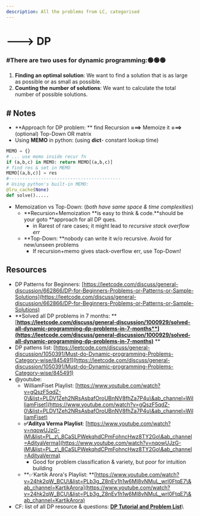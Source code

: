 ```yaml
---
description: All the problems from LC, categorised
---
```


# ---> DP

### #There are two uses for dynamic programming:🟢🟢🟢

1. **Finding an optimal solution**: We want to find a solution that is as large as possible or as small as possible.
2. **Counting the number of solutions**: We want to calculate the total number of possible solutions.

## # Notes 

*  **Approach for DP problem: ** find Recursion **===>** Memoize it **===>** (optional) Top-Down OR matrix
* Using **MEMO** in python: (using **dict**-  constant lookup time)

```python
MEMO = {}
# ... use memo inside recur fn
if (a,b,c) in MEMO: return MEMO[(a,b,c)]
# find res & set in MEMO
MEMO[(a,b,c)] = res
#------------------------------------------
# Using python's built-in MEMO:
@lru_cache(None)
def solve().....
```

* Memoization vs Top-Down: (_both have same space & time complexities_)
  * **Recursion+Memoization **is easy to think & code.**should be your goto **approach for all DP ques.
    * in Rarest of rare cases; it might lead to _recursive stack overflow err_
  * **Top-Down: **nobody can write it w/o recursive. Avoid for new/unseen problems
    * If recursion+memo gives stack-overflow err, use Top-Down!

## Resources

* DP Patterns for Beginners: [https://leetcode.com/discuss/general-discussion/662866/DP-for-Beginners-Problems-or-Patterns-or-Sample-Solutions](https://leetcode.com/discuss/general-discussion/662866/DP-for-Beginners-Problems-or-Patterns-or-Sample-Solutions)
* **Solved all DP problems in 7 months: **[**https://leetcode.com/discuss/general-discussion/1000929/solved-all-dynamic-programming-dp-problems-in-7-months**](https://leetcode.com/discuss/general-discussion/1000929/solved-all-dynamic-programming-dp-problems-in-7-months)** **
* DP pattens list: [https://leetcode.com/discuss/general-discussion/1050391/Must-do-Dynamic-programming-Problems-Category-wise/845491](https://leetcode.com/discuss/general-discussion/1050391/Must-do-Dynamic-programming-Problems-Category-wise/845491)
* @youtube:
  * WilliamFiset Playlist: [https://www.youtube.com/watch?v=gQszF5qdZ-0\&list=PLDV1Zeh2NRsAsbafOroUBnNV8fhZa7P4u\&ab_channel=WilliamFiset](https://www.youtube.com/watch?v=gQszF5qdZ-0\&list=PLDV1Zeh2NRsAsbafOroUBnNV8fhZa7P4u\&ab_channel=WilliamFiset)
  * **✅Aditya Verma Playlist**: [https://www.youtube.com/watch?v=nqowUJzG-iM\&list=PL_z\_8CaSLPWekqhdCPmFohncHwz8TY2Go\&ab_channel=AdityaVerma](https://www.youtube.com/watch?v=nqowUJzG-iM\&list=PL_z\_8CaSLPWekqhdCPmFohncHwz8TY2Go\&ab_channel=AdityaVerma)
    * Good for problem classification & variety, but poor for intuition building
  * **✅Kartik Arora's Playlist: **[https://www.youtube.com/watch?v=24hk2qW_BCU\&list=PLb3g_Z8nEv1h1w6MI8vNMuL_wrI0FtqE7\&ab_channel=KartikArora](https://www.youtube.com/watch?v=24hk2qW_BCU\&list=PLb3g_Z8nEv1h1w6MI8vNMuL_wrI0FtqE7\&ab_channel=KartikArora)
* CF: list of all DP resource & questions:  [**DP Tutorial and Problem List**](https://codeforces.com/blog/entry/67679)\


